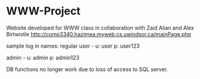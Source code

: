 # WWW-Project
Website developed for WWW class in collaboration with Zaid Alian and Alex Birtwistle
http://comp3340.hazimea.myweb.cs.uwindsor.ca/mainPage.php

sample log in names: 
regular user - 
u: user
p: user123

admin - 
u: admin
p: admin123

DB functions no longer work due to loss of access to SQL server.
